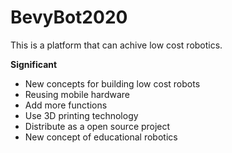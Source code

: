 # BevyBot2020
This is a platform that can achive low cost robotics.

**Significant**
-  New concepts for building low cost robots
-  Reusing mobile hardware 
-  Add more functions
-  Use 3D printing technology
-  Distribute as a open source project
-  New concept of educational robotics
